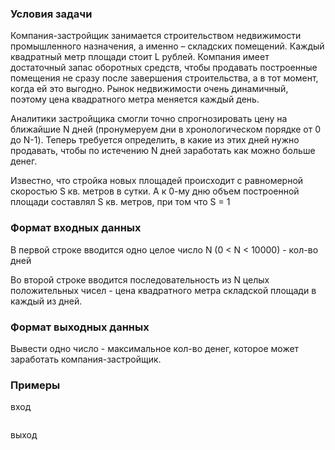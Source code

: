 ### Условия задачи

Компания-застройщик занимается строительством недвижимости промышленного назначения, а именно – складских помещений. Каждый квадратный метр площади стоит L рублей. Компания имеет достаточный запас оборотных средств, чтобы продавать построенные помещения не сразу после завершения строительства, а в тот момент, когда ей это выгодно. Рынок недвижимости очень динамичный, поэтому цена квадратного метра меняется каждый день.

Аналитики застройщика смогли точно спрогнозировать цену на ближайшие N дней (пронумеруем дни в хронологическом порядке от 0 до N-1). Теперь требуется определить, в какие из этих дней нужно продавать, чтобы по истечению N дней заработать как можно больше денег.

Известно, что стройка новых площадей происходит с равномерной скоростью S кв. метров в сутки. А к 0-му дню объем построенной площади составлял S кв. метров, при том что S = 1

### Формат входных данных

В первой строке вводится одно целое число N (0 < N < 10000) - кол-во дней

Во второй строке вводится последовательность из N целых положительных чисел - цена квадратного метра складской площади в каждый из дней.

### Формат выходных данных

Вывести одно число - максимальное кол-во денег, которое может заработать компания-застройщик.

### Примеры

вход
```

```

выход
```

```